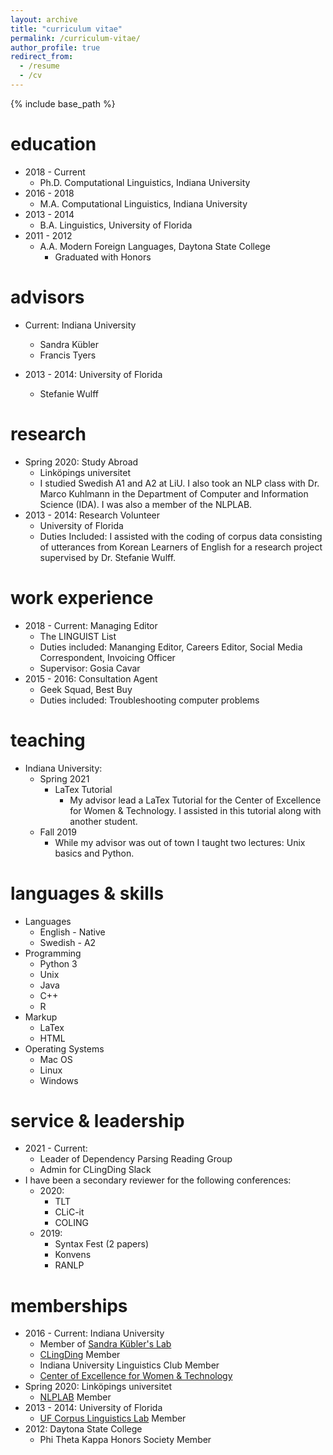 ```yaml
---
layout: archive
title: "curriculum vitae"
permalink: /curriculum-vitae/
author_profile: true
redirect_from:
  - /resume
  - /cv
---
```


{% include base_path %}

education
======
* 2018 - Current
  * Ph.D. Computational Linguistics, Indiana University
* 2016 - 2018
  * M.A. Computational Linguistics, Indiana University
* 2013 - 2014
  * B.A. Linguistics, University of Florida
* 2011 - 2012
  * A.A. Modern Foreign Languages, Daytona State College
    * Graduated with Honors

advisors
======
* Current: Indiana University
  * Sandra Kübler
  * Francis Tyers  
  
* 2013 - 2014: University of Florida
  * Stefanie Wulff

research
======
* Spring 2020: Study Abroad
  * Linköpings universitet
  * I studied Swedish A1 and A2 at LiU. I also took an NLP class with Dr. Marco Kuhlmann in the Department of Computer and Information Science (IDA). I was also a member of the NLPLAB. 
* 2013 - 2014: Research Volunteer
  * University of Florida
  * Duties Included: I assisted with the coding of corpus data consisting of utterances from Korean Learners of English for a research project supervised by Dr. Stefanie Wulff.

work experience
======
* 2018 - Current: Managing Editor
  * The LINGUIST List
  * Duties included: Mananging Editor, Careers Editor, Social Media Correspondent, Invoicing Officer
  * Supervisor: Gosia Cavar 
* 2015 - 2016: Consultation Agent
  * Geek Squad, Best Buy
  * Duties included: Troubleshooting computer problems

teaching
======
* Indiana University:
  * Spring 2021
    * LaTex Tutorial
      * My advisor lead a LaTex Tutorial for the Center of Excellence for Women & Technology. I assisted in this tutorial along with another student.
  * Fall 2019
    * While my advisor was out of town I taught two lectures: Unix basics and Python.

languages & skills
======
* Languages
  * English - Native
  * Swedish - A2
* Programming
  * Python 3
  * Unix
  * Java
  * C++
  * R 
* Markup
  * LaTex
  * HTML
* Operating Systems
  * Mac OS
  * Linux
  * Windows

service & leadership
======
  * 2021 - Current:
    * Leader of Dependency Parsing Reading Group
    * Admin for CLingDing Slack
* I have been a secondary reviewer for the following conferences:
  * 2020:
    * TLT
    * CLiC-it
    * COLING
  * 2019:
    * Syntax Fest (2 papers)
    * Konvens
    * RANLP

memberships
======
* 2016 - Current: Indiana University
  * Member of [Sandra Kübler's Lab](https://www.researchgate.net/lab/Sandra-Kuebler-Lab)
  * [CLingDing](https://cl.indiana.edu/clingding.html) Member
  * Indiana University Linguistics Club Member
  * [Center of Excellence for Women & Technology](https://womenandtech.indiana.edu/)
* Spring 2020: Linköpings universitet
  * [NLPLAB](https://www.ida.liu.se/divisions/hcs/nlplab/) Member
* 2013 - 2014: University of Florida
  * [UF Corpus Linguistics Lab](https://people.clas.ufl.edu/swulff/uf-corpus-linguistics-lab/) Member
* 2012: Daytona State College
  * Phi Theta Kappa Honors Society Member